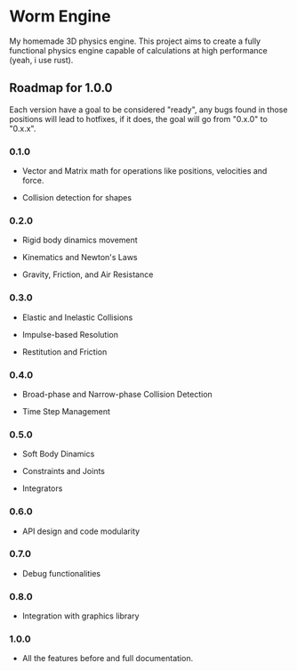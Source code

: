 # Worm Engine

My homemade 3D physics engine. This project aims to create a fully functional physics engine capable of calculations at high performance (yeah, i use rust).

## Roadmap for 1.0.0

Each version have a goal to be considered "ready", any bugs found in those positions will lead to hotfixes, if it does, the goal will go from "0.x.0" to "0.x.x".

### 0.1.0

- Vector and Matrix math for operations like positions, velocities and force.

- Collision detection for shapes

### 0.2.0

- Rigid body dinamics movement

- Kinematics and Newton's Laws

- Gravity, Friction, and Air Resistance

### 0.3.0

- Elastic and Inelastic Collisions

- Impulse-based Resolution

- Restitution and Friction

### 0.4.0

- Broad-phase and Narrow-phase Collision Detection

- Time Step Management

### 0.5.0

- Soft Body Dinamics

- Constraints and Joints

- Integrators

### 0.6.0

- API design and code modularity

### 0.7.0

- Debug functionalities

### 0.8.0

- Integration with graphics library

### 1.0.0

- All the features before and full documentation.